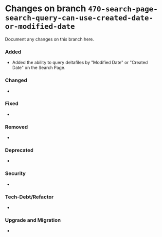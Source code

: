 # Changes on branch `470-search-page-search-query-can-use-created-date-or-modified-date`
Document any changes on this branch here.
### Added
- Added the ability to query deltafiles by "Modified Date" or "Created Date" on the Search Page.  

### Changed
- 

### Fixed
- 

### Removed
- 

### Deprecated
- 

### Security
- 

### Tech-Debt/Refactor
- 

### Upgrade and Migration
- 
